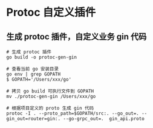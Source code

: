 # Protoc 自定义插件

## 生成 protoc 插件，自定义业务 gin 代码

```shell
# 生成 protoc 插件
go build -o protoc-gen-gin

# 查看当前 go 安装目录
go env | grep GOPATH
$ GOPATH='/Users/xxx/go'

# 拷贝 go build 可执行文件到 GOPATH
mv ./protoc-gen-gin /Users/xxx/go

# 根据项目定义的 proto 生成 gin 代码
protoc -I . --proto_path=$GOPATH/src:. --go_out=. --gin_out=router=gin:. --go-grpc_out=.  gin_api.proto
```

